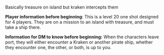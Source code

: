 Basically treasure on island but kraken intercepts them

**Player information before beginning**: This is a level 20 one shot designed for 4 players. They are on a mission to an island with treasure, and must take a ship there.

**Information for DM to know before beginning:** When the characters leave port, they will either encounter a Kraken or another pirate ship, whether they encounter one, the other, or both, is up to you.